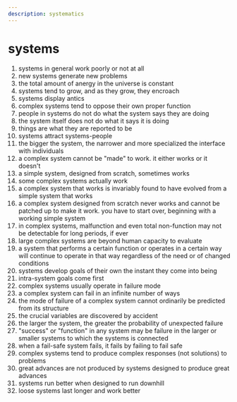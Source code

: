 ```yaml
---
description: systematics
---
```


# systems

1. systems in general work poorly or not at all
2. new systems generate new problems
3. the total amount of anergy in the universe is constant
4. systems tend to grow, and as they grow, they encroach
5. systems display antics
6. complex systems tend to oppose their own proper function
7. people in systems do not do what the system says they are doing
8. the system itself does not do what it says it is doing
9. things are what they are reported to be
10. systems attract systems-people
11. the bigger the system, the narrower and more specialized the interface with individuals
12. a complex system cannot be "made" to work. it either works or it doesn't
13. a simple system, designed from scratch, sometimes works
14. some complex systems actually work
15. a complex system that works is invariably found to have evolved from a simple system that works
16. a complex system designed from scratch never works and cannot be patched up to make it work. you have to start over, beginning with a working simple system
17. in complex systems, malfunction and even total non-function may not be detectable for long periods, if ever
18. large complex systems are beyond human capacity to evaluate
19. a system that performs a certain function or operates in a certain way will continue to operate in that way regardless of the need or of changed conditions
20. systems develop goals of their own the instant they come into being
21. intra-system goals come first
22. complex systems usually operate in failure mode
23. a complex system can fail in an infinite number of ways
24. the mode of failure of a complex system cannot ordinarily be predicted from its structure
25. the crucial variables are discovered by accident
26. the larger the system, the greater the probability of unexpected failure
27. "success" or "function" in any system may be failure in the larger or smaller systems to which the systems is connected
28. when a fail-safe system fails, it fails by failing to fail safe
29. complex systems tend to produce complex responses (not solutions) to problems
30. great advances are not produced by systems designed to produce great advances
31. systems run better when designed to run downhill
32. loose systems last longer and work better
